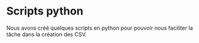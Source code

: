 # Scripts python

Nous avons créé quelques scripts en python pour pouvoir nous faciliter la tâche dans la création des CSV.
